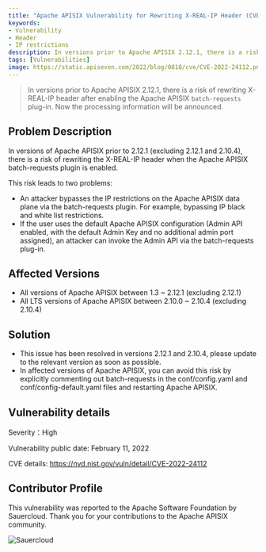 ```yaml
---
title: "Apache APISIX Vulnerability for Rewriting X-REAL-IP Header (CVE-2022-24112)"
keywords: 
- Vulnerability
- Header
- IP restrictions
description: In versions prior to Apache APISIX 2.12.1, there is a risk of rewriting X-REAL-IP header after enabling the Apache APISIX `batch- requests` plugin. 
tags: [Vulnerabilities]
image: https://static.apiseven.com/2022/blog/0818/cve/CVE-2022-24112.png
---
```


> In versions prior to Apache APISIX 2.12.1, there is a risk of rewriting X-REAL-IP header after enabling the Apache APISIX `batch-requests` plug-in. Now the processing information will be announced.

<!--truncate-->

## Problem Description

In versions of Apache APISIX prior to 2.12.1 (excluding 2.12.1 and 2.10.4), there is a risk of rewriting the X-REAL-IP header when the Apache APISIX batch-requests plugin is enabled.

This risk leads to two problems:

- An attacker bypasses the IP restrictions on the Apache APISIX data plane via the batch-requests plugin. For example, bypassing IP black and white list restrictions.
- If the user uses the default Apache APISIX configuration (Admin API enabled, with the default Admin Key and no additional admin port assigned), an attacker can invoke the Admin API via the batch-requests plug-in.

## Affected Versions

- All versions of Apache APISIX between 1.3 ~ 2.12.1 (excluding 2.12.1)
- All LTS versions of Apache APISIX between 2.10.0 ~ 2.10.4 (excluding 2.10.4)

## Solution

- This issue has been resolved in versions 2.12.1 and 2.10.4, please update to the relevant version as soon as possible.
- In affected versions of Apache APISIX, you can avoid this risk by explicitly commenting out batch-requests in the conf/config.yaml and conf/config-default.yaml files and restarting Apache APISIX.

## Vulnerability details

Severity：High

Vulnerability public date: February 11, 2022

CVE details: https://nvd.nist.gov/vuln/detail/CVE-2022-24112

## Contributor Profile

This vulnerability was reported to the Apache Software Foundation by Sauercloud. Thank you for your contributions to the Apache APISIX community.

![Sauercloud](https://static.apiseven.com/202108/1644632196291-6b9bca14-7893-47c7-9f93-99c28ff54044.png)

